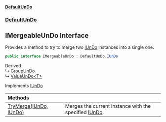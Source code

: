 #### [DefaultUnDo](../../index.md 'index')
### [DefaultUnDo](../../index.md#DefaultUnDo 'DefaultUnDo')

## IMergeableUnDo Interface

Provides a method to try to merge two [IUnDo](../IUnDo/index.md 'DefaultUnDo\.IUnDo') instances into a single one\.

```csharp
public interface IMergeableUnDo : DefaultUnDo.IUnDo
```

Derived  
&#8627; [GroupUnDo](../GroupUnDo/index.md 'DefaultUnDo\.GroupUnDo')  
&#8627; [ValueUnDo&lt;T&gt;](../ValueUnDo_T_/index.md 'DefaultUnDo\.ValueUnDo\<T\>')

Implements [IUnDo](../IUnDo/index.md 'DefaultUnDo\.IUnDo')

| Methods | |
| :--- | :--- |
| [TryMerge\(IUnDo, IUnDo\)](TryMerge(IUnDo,IUnDo).md 'DefaultUnDo\.IMergeableUnDo\.TryMerge\(DefaultUnDo\.IUnDo, DefaultUnDo\.IUnDo\)') | Merges the current instance with the specified [IUnDo](../IUnDo/index.md 'DefaultUnDo\.IUnDo')\. |
